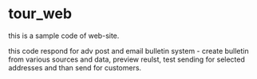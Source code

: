 tour_web
========

this is a sample code of web-site.

this code respond for adv post and email bulletin system - create bulletin from various sources and data, preview reulst, test sending for selected addresses and than send for customers.
